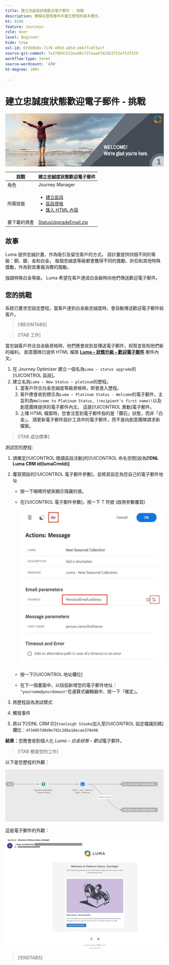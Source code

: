 ```yaml
---
title: 建立忠誠度狀態歡迎電子郵件 - 挑戰
description: 瞭解在歷程畫布中建立歷程的基本概念。
kt: 8109
feature: Journeys
role: User
level: Beginner
hide: true
exl-id: 6fd58b8e-7178-495d-a85d-eb67fc4f3acf
source-git-commit: 7a178b9c523ead0cf27aaa87d25b3752ef53f519
workflow-type: tm+mt
source-wordcount: '430'
ht-degree: 100%

---
```


# 建立忠誠度狀態歡迎電子郵件 - 挑戰

![忠誠度狀態歡迎電子郵件 - 挑戰橫幅](/help/challenges/assets/email-assets/luma-transactional-onboarding-1.png)

| 挑戰 | 建立忠誠度狀態歡迎電子郵件 |
|---|---|
| 角色 | Journey Manager |
| 所需技能 | <ul><li>[建立區段](https://experienceleague.adobe.com/docs/journey-optimizer-learn/tutorials/profiles-segments-subscriptions/create-segments.html?lang=zh-Hant)</li> <li>[區段資格](https://experienceleague.adobe.com/docs/journey-optimizer-learn/tutorials/create-journeys/use-case-read-segment-qualification.html?lang=zh-Hant)</li><li>[匯入 HTML 內容](https://experienceleague.adobe.com/docs/journey-optimizer-learn/tutorials/create-messages/create-emails/import-and-author-html-email-content.html?lang=zh-Hant)</li></ul> |
| 要下載的資產 | [StatusUpgradeEmail.zip](/help/challenges/assets/email-assets/StatusUpgradeEmail.zip) |

## 故事

Luma 提供忠誠計畫，作為吸引及留住客戶的方式。 該計畫提供四個不同的等級：銅、銀、金和白金。 每個忠誠度等級都會獲得不同的獎勵、折扣和其他特殊獎勵，作為對其重複消費的獎勵。

強調特殊白金等級。 Luma 希望在客戶達成白金級時向他們傳送歡迎電子郵件。

## 您的挑戰

系統已要求您設定歷程，當客戶達到白金級忠誠度時，會自動傳送歡迎電子郵件給客戶。

>[!BEGINTABS]

>[!TAB 工作]

當忠誠客戶符合白金級資格時，他們應會收到並傳送電子郵件，祝賀並告知他們新的福利。 創意團隊已提供 HTML 檔案 **[Luma – 狀態升級 – 歡迎電子郵件](/help/challenges/assets/email-assets/StatusUpgradeEmail.zip)** 郵件內文。

1. 在 Journey Optimizer 建立一個名為`Luma – status upgrade`的[!UICONTROL 區段]。
2. 建立名為`Luma – New Status – platinum`的歷程。
   1. 當客戶符合白金忠誠度等級資格時，即會進入歷程。
   2. 客戶應會收到標示為`Luma – Platinum Status - Welcome`的電子郵件，主旨列為`Welcome to Platinum Status, (recipient's first name)!`以及創意團隊提供的電子郵件內文。 這是[!UICONTROL 異動]電子郵件。
   3. 上傳 HTML 檔案時，您會注意到電子郵件指的是「鑽石」狀態，而非「白金」。 請更新電子郵件設計工具中的電子郵件，而不是向創意團隊請求新檔案。

>[!TAB 成功標準]

測試您的歷程:

1. 請確定[!UICONTROL 閱讀區段活動]的[!UICONTROL 命名空間]設為&#x200B;**[!DNL Luma CRM id(lumaCrmId)]**
2. 覆寫預設的[!UICONTROL 電子郵件參數]，並將其設定為您自己的電子郵件地址
   * 按一下眼睛符號來顯示隱藏的值。
   * 在[!UICONTROL 電子郵件參數]，按一下 T 符號 (啟用參數覆寫)

       ![覆寫電子郵件參數](/help/challenges/assets/c3-override-email-paramters.jpg)
   
   * 按一下[!UICONTROL 地址欄位]
   * 在下一個畫面中，以括弧新增您的電子郵件地址： `"yourname@yourdomain"`在運算式編輯器中，按一下「確定」。


3. 將歷程設為測試模式
4. 觸發事件
5. 將以下[!DNL CRM ID]`Stanleigh Stooke`加入至[!UICONTROL 設定檔識別碼]欄位：`4f34057d9d9e792c28ba18ecae378e98`

**結果：**&#x200B;您應會收到個人化 *Luma – 白金狀態 – 歡迎*&#x200B;電子郵件。

>[!TAB 檢查您的工作]

以下是您歷程的外觀：

![platinum-status-upgrade-journey](/help/challenges/assets/journey-luma-status-upgrade.png)


這是電子郵件的外觀：

![Luma – 狀態升級 – 歡迎電子郵件](/help/challenges/assets/status-upgrade-welcome-email.png)

>[!ENDTABS]
